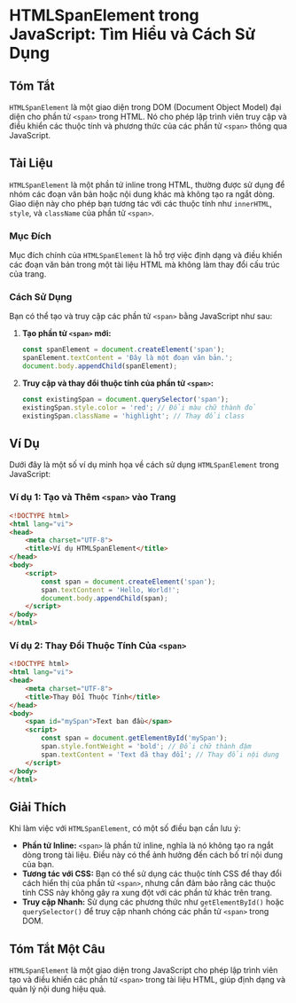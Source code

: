 <!--
Meta Description: # HTMLSpanElement trong JavaScript: Tìm Hiểu và Cách Sử Dụng ## Tóm Tắt `HTMLSpanElement` là một giao diện trong DOM (Document Object Model) đại diện ...
Meta Keywords: span, phần, html, các, trong
-->

# HTMLSpanElement trong JavaScript: Tìm Hiểu và Cách Sử Dụng

## Tóm Tắt
`HTMLSpanElement` là một giao diện trong DOM (Document Object Model) đại diện cho phần tử `<span>` trong HTML. Nó cho phép lập trình viên truy cập và điều khiển các thuộc tính và phương thức của các phần tử `<span>` thông qua JavaScript.

## Tài Liệu
`HTMLSpanElement` là một phần tử inline trong HTML, thường được sử dụng để nhóm các đoạn văn bản hoặc nội dung khác mà không tạo ra ngắt dòng. Giao diện này cho phép bạn tương tác với các thuộc tính như `innerHTML`, `style`, và `className` của phần tử `<span>`. 

### Mục Đích
Mục đích chính của `HTMLSpanElement` là hỗ trợ việc định dạng và điều khiển các đoạn văn bản trong một tài liệu HTML mà không làm thay đổi cấu trúc của trang.

### Cách Sử Dụng
Bạn có thể tạo và truy cập các phần tử `<span>` bằng JavaScript như sau:

1. **Tạo phần tử `<span>` mới:**
   ```javascript
   const spanElement = document.createElement('span');
   spanElement.textContent = 'Đây là một đoạn văn bản.';
   document.body.appendChild(spanElement);
   ```

2. **Truy cập và thay đổi thuộc tính của phần tử `<span>`:**
   ```javascript
   const existingSpan = document.querySelector('span');
   existingSpan.style.color = 'red'; // Đổi màu chữ thành đỏ
   existingSpan.className = 'highlight'; // Thay đổi class
   ```

## Ví Dụ
Dưới đây là một số ví dụ minh họa về cách sử dụng `HTMLSpanElement` trong JavaScript:

### Ví dụ 1: Tạo và Thêm `<span>` vào Trang
```html
<!DOCTYPE html>
<html lang="vi">
<head>
    <meta charset="UTF-8">
    <title>Ví dụ HTMLSpanElement</title>
</head>
<body>
    <script>
        const span = document.createElement('span');
        span.textContent = 'Hello, World!';
        document.body.appendChild(span);
    </script>
</body>
</html>
```

### Ví dụ 2: Thay Đổi Thuộc Tính Của `<span>`
```html
<!DOCTYPE html>
<html lang="vi">
<head>
    <meta charset="UTF-8">
    <title>Thay Đổi Thuộc Tính</title>
</head>
<body>
    <span id="mySpan">Text ban đầu</span>
    <script>
        const span = document.getElementById('mySpan');
        span.style.fontWeight = 'bold'; // Đổi chữ thành đậm
        span.textContent = 'Text đã thay đổi'; // Thay đổi nội dung
    </script>
</body>
</html>
```

## Giải Thích
Khi làm việc với `HTMLSpanElement`, có một số điều bạn cần lưu ý:

- **Phần tử Inline:** `<span>` là phần tử inline, nghĩa là nó không tạo ra ngắt dòng trong tài liệu. Điều này có thể ảnh hưởng đến cách bố trí nội dung của bạn.
- **Tương tác với CSS:** Bạn có thể sử dụng các thuộc tính CSS để thay đổi cách hiển thị của phần tử `<span>`, nhưng cần đảm bảo rằng các thuộc tính CSS này không gây ra xung đột với các phần tử khác trên trang.
- **Truy cập Nhanh:** Sử dụng các phương thức như `getElementById()` hoặc `querySelector()` để truy cập nhanh chóng các phần tử `<span>` trong DOM.

## Tóm Tắt Một Câu
`HTMLSpanElement` là một giao diện trong JavaScript cho phép lập trình viên tạo và điều khiển các phần tử `<span>` trong tài liệu HTML, giúp định dạng và quản lý nội dung hiệu quả.